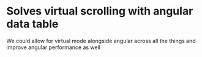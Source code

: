# Solves virtual scrolling with angular data table 

We could allow for virtual mode alongside angular across all the things and improve angular performance as well
